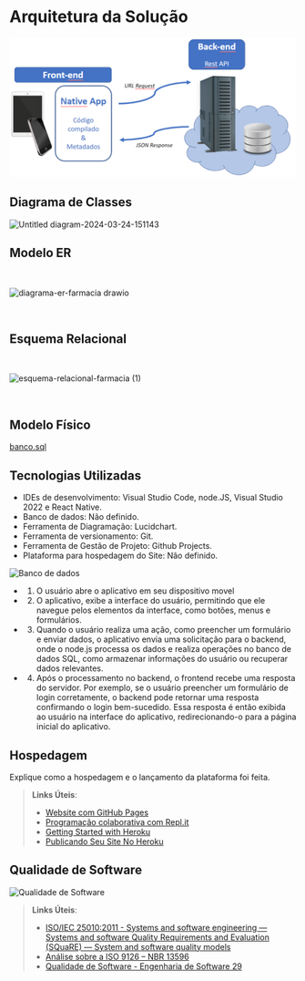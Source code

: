 # Arquitetura da Solução


![Arquitetura da Solução](img/02-mob-arch.png)

## Diagrama de Classes

![Untitled diagram-2024-03-24-151143](https://github.com/ICEI-PUC-Minas-PMV-ADS/pmv-ads-2024-1-e3-proj-mov-t2-farmaonline/assets/130866846/bafb9cab-cd0e-42cc-aca8-f9cc790b0766)


## Modelo ER

<br>

![diagrama-er-farmacia drawio](https://github.com/ICEI-PUC-Minas-PMV-ADS/pmv-ads-2024-1-e3-proj-mov-t2-farmaonline/assets/89418479/2f31d6de-a143-462e-8764-c9d0811011de)

<br>

## Esquema Relacional

<br>

![esquema-relacional-farmacia (1)](https://github.com/ICEI-PUC-Minas-PMV-ADS/pmv-ads-2024-1-e3-proj-mov-t2-farmaonline/assets/89418479/204b99d0-d604-40e8-9bc7-426a5355b093)

<br>

## Modelo Físico

[banco.sql](https://github.com/ICEI-PUC-Minas-PMV-ADS/pmv-ads-2024-1-e3-proj-mov-t2-farmaonline/blob/main/src/banco.sql)

## Tecnologias Utilizadas

* IDEs de desenvolvimento: Visual Studio Code, node.JS, Visual Studio 2022 e React Native.
* Banco de dados: Não definido.
* Ferramenta de Diagramação: Lucidchart.
* Ferramenta de versionamento: Git.
* Ferramenta de Gestão de Projeto: Github Projects.
* Plataforma para hospedagem do Site: Não definido.


![Banco de dados](https://github.com/MatheusPucGit/pmv-ads-2024-1-e3-proj-mov-t2-farmaonline/assets/128756585/c49e73fd-e6db-47c7-a2b0-f501a9b32a68)


* 1. O usuário abre o aplicativo em seu dispositivo movel
* 2. O aplicativo, exibe a interface do usuário, permitindo que ele navegue pelos elementos da interface, como botões, menus e formulários.
* 3. Quando o usuário realiza uma ação, como preencher um formulário e enviar dados, o aplicativo envia uma solicitação para o backend, onde o node.js processa os dados e realiza operações no banco de dados SQL, como armazenar informações do usuário ou recuperar dados relevantes.
* 4. Após o processamento no backend, o frontend recebe uma resposta do servidor. Por exemplo, se o usuário preencher um formulário de login corretamente, o backend pode retornar uma resposta confirmando o login bem-sucedido. Essa resposta é então exibida ao usuário na interface do aplicativo, redirecionando-o para a página inicial do aplicativo.

## Hospedagem

Explique como a hospedagem e o lançamento da plataforma foi feita.

> **Links Úteis**:
>
> - [Website com GitHub Pages](https://pages.github.com/)
> - [Programação colaborativa com Repl.it](https://repl.it/)
> - [Getting Started with Heroku](https://devcenter.heroku.com/start)
> - [Publicando Seu Site No Heroku](http://pythonclub.com.br/publicando-seu-hello-world-no-heroku.html)

## Qualidade de Software
![Qualidade de Software](https://github.com/ICEI-PUC-Minas-PMV-ADS/pmv-ads-2024-1-e3-proj-mov-t2-farmaonline/assets/128405733/0a6e4944-bfc5-4ce4-a955-861483d16b10)



> **Links Úteis**:
>
> - [ISO/IEC 25010:2011 - Systems and software engineering — Systems and software Quality Requirements and Evaluation (SQuaRE) — System and software quality models](https://www.iso.org/standard/35733.html/)
> - [Análise sobre a ISO 9126 – NBR 13596](https://www.tiespecialistas.com.br/analise-sobre-iso-9126-nbr-13596/)
> - [Qualidade de Software - Engenharia de Software 29](https://www.devmedia.com.br/qualidade-de-software-engenharia-de-software-29/18209/)
